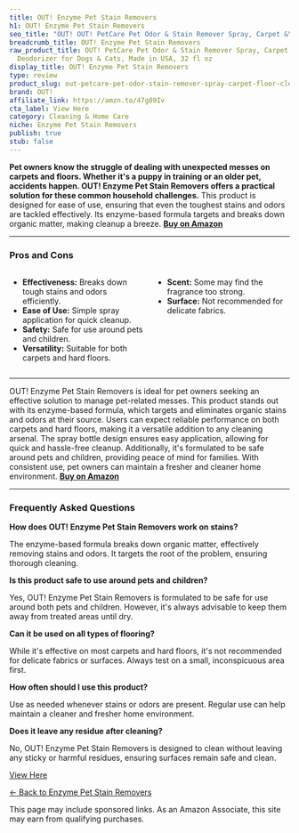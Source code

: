 ```yaml
---
title: OUT! Enzyme Pet Stain Removers
h1: OUT! Enzyme Pet Stain Removers
seo_title: "OUT! OUT! PetCare Pet Odor & Stain Remover Spray, Carpet &\u2026"
breadcrumb_title: OUT! Enzyme Pet Stain Removers
raw_product_title: OUT! PetCare Pet Odor & Stain Remover Spray, Carpet & Floor Cleaner,
  Deodorizer for Dogs & Cats, Made in USA, 32 fl oz
display_title: OUT! Enzyme Pet Stain Removers
type: review
product_slug: out-petcare-pet-odor-stain-remover-spray-carpet-floor-cleaner-deodorize-e73d928a
brand: OUT!
affiliate_link: https://amzn.to/47g89Iv
cta_label: View Here
category: Cleaning & Home Care
niche: Enzyme Pet Stain Removers
publish: true
stub: false
---
```


<div id="intro" class="full-width">
  <p><strong>Pet owners know the struggle of dealing with unexpected messes on carpets and floors. Whether it's a puppy in training or an older pet, accidents happen. OUT! Enzyme Pet Stain Removers offers a practical solution for these common household challenges.</strong> This product is designed for ease of use, ensuring that even the toughest stains and odors are tackled effectively. Its enzyme-based formula targets and breaks down organic matter, making cleanup a breeze. <a href="https://amzn.to/47g89Iv" rel="nofollow sponsored noopener" target="_blank"><strong>Buy on Amazon</strong></a></p>
</div>

<hr />
<h3 id="pros-cons">Pros and Cons</h3>
<div class="pc-grid" style="display:grid;grid-template-columns:1fr 1fr;gap:16px;">
  <ul>
    <li><strong>Effectiveness:</strong> Breaks down tough stains and odors efficiently.</li>
    <li><strong>Ease of Use:</strong> Simple spray application for quick cleanup.</li>
    <li><strong>Safety:</strong> Safe for use around pets and children.</li>
    <li><strong>Versatility:</strong> Suitable for both carpets and hard floors.</li>
  </ul>
  <ul>
    <li><strong>Scent:</strong> Some may find the fragrance too strong.</li>
    <li><strong>Surface:</strong> Not recommended for delicate fabrics.</li>
  </ul>
</div>
<hr />

<div class="full-width">
  <p>OUT! Enzyme Pet Stain Removers is ideal for pet owners seeking an effective solution to manage pet-related messes. This product stands out with its enzyme-based formula, which targets and eliminates organic stains and odors at their source. Users can expect reliable performance on both carpets and hard floors, making it a versatile addition to any cleaning arsenal. The spray bottle design ensures easy application, allowing for quick and hassle-free cleanup. Additionally, it's formulated to be safe around pets and children, providing peace of mind for families. With consistent use, pet owners can maintain a fresher and cleaner home environment. <a href="https://amzn.to/47g89Iv" rel="nofollow sponsored noopener" target="_blank"><strong>Buy on Amazon</strong></a></p>
</div>

<hr />
<h3 id="faqs">Frequently Asked Questions</h3>

<p><strong>How does OUT! Enzyme Pet Stain Removers work on stains?</strong></p>
<p>The enzyme-based formula breaks down organic matter, effectively removing stains and odors. It targets the root of the problem, ensuring thorough cleaning.</p>

<p><strong>Is this product safe to use around pets and children?</strong></p>
<p>Yes, OUT! Enzyme Pet Stain Removers is formulated to be safe for use around both pets and children. However, it's always advisable to keep them away from treated areas until dry.</p>

<p><strong>Can it be used on all types of flooring?</strong></p>
<p>While it's effective on most carpets and hard floors, it's not recommended for delicate fabrics or surfaces. Always test on a small, inconspicuous area first.</p>

<p><strong>How often should I use this product?</strong></p>
<p>Use as needed whenever stains or odors are present. Regular use can help maintain a cleaner and fresher home environment.</p>

<p><strong>Does it leave any residue after cleaning?</strong></p>
<p>No, OUT! Enzyme Pet Stain Removers is designed to clean without leaving any sticky or harmful residues, ensuring surfaces remain safe and clean.</p>
<p><a class="btn" href="https://amzn.to/47g89Iv" target="_blank" rel="nofollow sponsored noopener">View Here</a></p>
<p><a href="/roundups/cleaning-home-care/enzyme-pet-stain-removers/">← Back to Enzyme Pet Stain Removers</a></p>
<aside class="disclosure">This page may include sponsored links. As an Amazon Associate, this site may earn from qualifying purchases.</aside>
